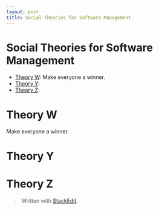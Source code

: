 ```yaml
---
layout: post
title: Social Theories for Software Management
---
```

Social Theories for Software Management
===

* [Theory W](#theory_w):  Make everyone a winner.
* [Theory Y](#theory_y):
* [Theory Z](#theory_z):

# <a name="theory_w">Theory W</a>
Make everyone a winner.
# <a name="theory_y">Theory Y</a>

# <a name="theory_z">Theory Z</a>

> Written with [StackEdit](https://stackedit.io/).
